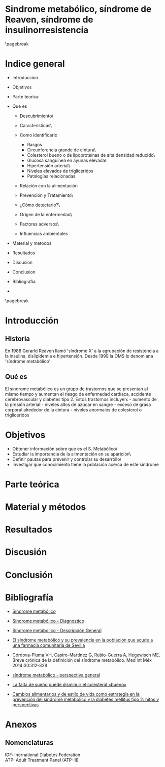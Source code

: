 Sindrome metabólico, síndrome de Reaven, síndrome de insulinorresistencia
=========================================================================

\pagebreak

Indice general
==============

-   Introduccion

-   Objetivos

-   Parte teorica

-   Que es
    -   Descubrimiento\
    -   Características\
    -   Como identificarlo
        -   Rasgos
        -   Circunferencia grande de cintura\
        -   Colesterol bueno o de lipoproteínas de alta densidad
            reducido\
        -   Glucosa sanguínea en ayunas elevada\
        -   Hipertensión arterial\
        -   Niveles elevados de triglicéridos
        -   Patologías relacionadas
    -   Relación con la alimentación

    -   Prevención y Tratamiento\
    -   ¿Cómo detectarlo?\
    -   Origen de la enfermedad\
    -   Factores adversos\
    -   Influencias ambientales

-   Material y metodos
-   Resultados
-   Discusion
-   Conclusion
-   Bibliografia
-   

\pagebreak

Introducción
============

Historia
--------

En 1988 Gerarld Reaven llamó 'síndrome X' a la agrupación de resistencia
a la insulina, dislipidemia e hipertensión. Desde 1999 la OMS lo
denomiana 'síndrome metabólico'

Qué es
------

El síndrome metabólico es un grupo de trastornos que se presentan al
mismo tiempo y aumentan el riesgo de enfermedad cardíaca, accidente
cerebrovascular y diabetes tipo 2. Estos trastornos incluyen: - aumento
de la presión arterial - niveles altos de azúcar en sangre - exceso de
grasa corporal alrededor de la cintura - niveles anormales de colesterol
o triglicéridos

Objetivos
=========

-   Obtener información sobre que es el S. Metabólico\
-   Estudiar la importancia de la alimentación en su aparición\
-   Definir pautas para prevenir y controlar su desarrollo\
-   Investigar que conocimiento tiene la población acerca de este
    síndrome

Parte teórica
=============

Material y métodos
==================

Resultados
==========

Discusión
=========

Conclusión
==========

Bibliografía
============

-   [Síndrome
    metabólico](https://www.cun.es/enfermedades-tratamientos/enfermedades/sindrome-metabolico)

-   [Síndrome metabólico -
    Diagnostico](https://www.mayoclinic.org/es-es/diseases-conditions/metabolic-syndrome/diagnosis-treatment/drc-20351921)

-   [Síndrome metabolico - Descripción
    General](https://www.mayoclinic.org/es-es/diseases-conditions/metabolic-syndrome/symptoms-causes/syc-20351916)

-   [El síndrome metabólico y su prevalencia en la población que acude a
    una farmacia comunitaria de
    Sevilla](https://www.farmaceuticoscomunitarios.org/es/journal-article/sindrome-metabolico-su-prevalencia-poblacion-que-acude-una-farmacia-comunitaria)

-   Córdova-Pluma VH, Castro-Martínez G, Rubio-Guerra A, Hegewisch ME.
    Breve crónica de la definición del síndrome metabólico. Med Int Méx
    2014;30:312-328

-   [síndrome metabólico - perspectiva
    general](https://middlesexhealth.org/learning-center/espanol/enfermedades-y-afecciones/s-ndrome-metab-lico)

-   [La falta de sueño puede disminuir el colesterol
    «bueno»](https://isanidad.com/67663/la-falta-de-sueno-puede-disminuir-el-colesterol-bueno/)

-   [Cambios alimentarios y de estilo de vida como estrategia en la
    prevención del síndrome metabólico y la diabetes mellitus tipo 2:
    hitos y
    perspectivas](https://scielo.isciii.es/scielo.php?script=sci_arttext&pid=S1137-66272016000200009)

Anexos
======

Nomenclaturas
-------------

IDF: Inernational Diabetes Federation\
ATP: Adult Treatment Panel (ATP-III)
